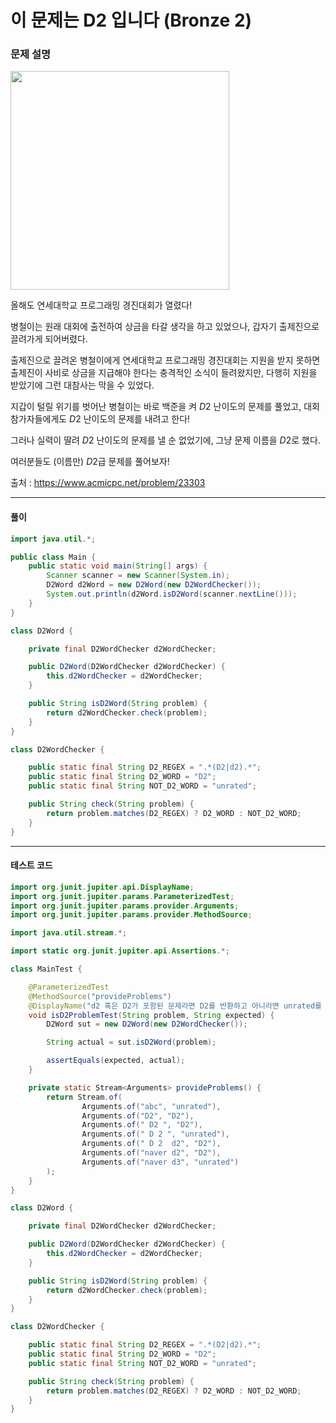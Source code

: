 # 이 문제는 D2 입니다 (Bronze 2)

### 문제 설명

<img src='https://upload.acmicpc.net/767c568a-5e3b-4dcf-9dc4-93cc1a0b11fc/' width='350px'>

올해도 연세대학교 프로그래밍 경진대회가 열렸다!

병철이는 원래 대회에 출전하여 상금을 타갈 생각을 하고 있었으나, 갑자기 출제진으로 끌려가게 되어버렸다.

출제진으로 끌려온 병철이에게 연세대학교 프로그래밍 경진대회는 지원을 받지 못하면 출제진이 사비로 상금을 지급해야 한다는 충격적인 소식이 들려왔지만, 다행히 지원을 받았기에 그런 대참사는 막을 수 있었다.

지갑이 털릴 위기를 벗어난 병철이는 바로 백준을 켜 
$D2$ 난이도의 문제를 풀었고, 대회 참가자들에게도 
$D2$ 난이도의 문제를 내려고 한다!

그러나 실력이 딸려 
$D2$ 난이도의 문제를 낼 순 없었기에, 그냥 문제 이름을 
$D2$로 했다.

여러분들도 (이름만) 
$D2$급 문제를 풀어보자!

출처 : https://www.acmicpc.net/problem/23303

---

#### 풀이
~~~java
import java.util.*;

public class Main {
    public static void main(String[] args) {
        Scanner scanner = new Scanner(System.in);
        D2Word d2Word = new D2Word(new D2WordChecker());
        System.out.println(d2Word.isD2Word(scanner.nextLine()));
    }
}

class D2Word {

    private final D2WordChecker d2WordChecker;

    public D2Word(D2WordChecker d2WordChecker) {
        this.d2WordChecker = d2WordChecker;
    }

    public String isD2Word(String problem) {
        return d2WordChecker.check(problem);
    }
}

class D2WordChecker {

    public static final String D2_REGEX = ".*(D2|d2).*";
    public static final String D2_WORD = "D2";
    public static final String NOT_D2_WORD = "unrated";

    public String check(String problem) {
        return problem.matches(D2_REGEX) ? D2_WORD : NOT_D2_WORD;
    }
}
~~~

---

#### 테스트 코드
~~~java
import org.junit.jupiter.api.DisplayName;
import org.junit.jupiter.params.ParameterizedTest;
import org.junit.jupiter.params.provider.Arguments;
import org.junit.jupiter.params.provider.MethodSource;

import java.util.stream.*;

import static org.junit.jupiter.api.Assertions.*;

class MainTest {

    @ParameterizedTest
    @MethodSource("provideProblems")
    @DisplayName("d2 혹은 D2가 포함된 문제라면 D2를 반환하고 아니라면 unrated를 반환한다.")
    void isD2ProblemTest(String problem, String expected) {
        D2Word sut = new D2Word(new D2WordChecker());

        String actual = sut.isD2Word(problem);

        assertEquals(expected, actual);
    }

    private static Stream<Arguments> provideProblems() {
        return Stream.of(
                Arguments.of("abc", "unrated"),
                Arguments.of("D2", "D2"),
                Arguments.of(" D2 ", "D2"),
                Arguments.of(" D 2 ", "unrated"),
                Arguments.of(" D 2  d2", "D2"),
                Arguments.of("naver d2", "D2"),
                Arguments.of("naver d3", "unrated")
        );
    }
}

class D2Word {

    private final D2WordChecker d2WordChecker;

    public D2Word(D2WordChecker d2WordChecker) {
        this.d2WordChecker = d2WordChecker;
    }

    public String isD2Word(String problem) {
        return d2WordChecker.check(problem);
    }
}

class D2WordChecker {

    public static final String D2_REGEX = ".*(D2|d2).*";
    public static final String D2_WORD = "D2";
    public static final String NOT_D2_WORD = "unrated";

    public String check(String problem) {
        return problem.matches(D2_REGEX) ? D2_WORD : NOT_D2_WORD;
    }
}
~~~
